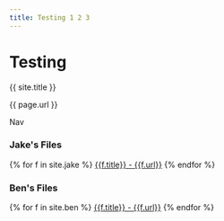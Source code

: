 ```yaml
---
title: Testing 1 2 3
---
```

# Testing

{{ site.title }}   

{{ page.url }}

Nav

### Jake's Files
{% for f in site.jake %}
 <a href="{{f.url|relative_url}}">{{f.title}} - {{f.url}}</a>
{%  endfor %}
### Ben's Files
{% for f in site.ben %}
 <a href="{{f.url|relative_url}}">{{f.title}} - {{f.url}}</a>
{%  endfor %}

